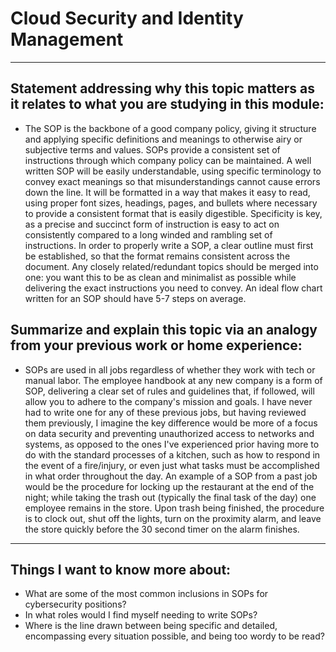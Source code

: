 # Cloud Security and Identity Management
---
## Statement addressing why this topic matters as it relates to what you are studying in this module:
- The SOP is the backbone of a good company policy, giving it structure and applying specific definitions and meanings to otherwise airy or subjective terms and values. SOPs provide a consistent set of instructions through which company policy can be maintained. A well written SOP will be easily understandable, using specific terminology to convey exact meanings so that misunderstandings cannot cause errors down the line. It will be formatted in a way that makes it easy to read, using proper font sizes, headings, pages, and bullets where necessary to provide a consistent format that is easily digestible. Specificity is key, as a precise and succinct form of instruction is easy to act on consistently compared to a long winded and rambling set of instructions. In order to properly write a SOP, a clear outline must first be established, so that the format remains consistent across the document. Any closely related/redundant topics should be merged into one: you want this to be as clean and minimalist as possible while delivering the exact instructions you need to convey. An ideal flow chart written for an SOP should have 5-7 steps on average.
## Summarize and explain this topic via an analogy from your previous work or home experience:
- SOPs are used in all jobs regardless of whether they work with tech or manual labor. The employee handbook at any new company is a form of SOP, delivering a clear set of rules and guidelines that, if followed, will allow you to adhere to the company's mission and goals. I have never had to write one for any of these previous jobs, but having reviewed them previously, I imagine the key difference would be more of a focus on data security and preventing unauthorized access to networks and systems, as opposed to the ones I've experienced prior having more to do with the standard processes of a kitchen, such as how to respond in the event of a fire/injury, or even just what tasks must be accomplished in what order throughout the day. An example of a SOP from a past job would be the procedure for locking up the restaurant at the end of the night; while taking the trash out (typically the final task of the day) one employee remains in the store. Upon trash being finished, the procedure is to clock out, shut off the lights, turn on the proximity alarm, and leave the store quickly before the 30 second timer on the alarm finishes.
---
## Things I want to know more about:
- What are some of the most common inclusions in SOPs for cybersecurity positions?
- In what roles would I find myself needing to write SOPs?
- Where is the line drawn between being specific and detailed, encompassing every situation possible, and being too wordy to be read?
